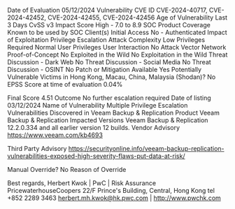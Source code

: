 Date of Evaluation	05/12/2024
Vulnerability CVE ID	CVE-2024-40717, CVE-2024-42452, CVE-2024-42455, CVE-2024-42456
Age of Vulnerability	Last 3 Days
CvSS v3 Impact Score	High - 7.0 to 8.9
SOC Product Coverage	Known to be used by SOC Client(s)
Initial Access	No - Authenticated
Impact of Exploitation	Privilege Escalation
Attack Complexity	Low
Privileges Required	Normal User Privileges
User Interaction	No
Attack Vector	Network
Proof-of-Concept	No
Exploited in the Wild	No Exploitation in the Wild
Threat Discussion - Dark Web	No
Threat Discussion - Social Media	No
Threat Discussion - OSINT	No
Patch or Mitigation Available	Yes
Potentially Vulnerable Victims in Hong Kong, Macau, China, Malaysia (Shodan)?	No
EPSS Score at time of evaluation	0.04%
	
	
Final Score	4.51
Outcome	No further escalation required
Date of listing	03/12/2024
Name of Vulnerability	Multiple Privilege Escalation Vulnerabilities Discovered in Veeam Backup & Replication
Product 	Veeam Backup & Replication
Impacted Versions	Veeam Backup & Replication 12.2.0.334 and all earlier version 12 builds.
Vendor Advisory	https://www.veeam.com/kb4693

Third Party Advisory	https://securityonline.info/veeam-backup-replication-vulnerabilities-exposed-high-severity-flaws-put-data-at-risk/

	
Manual Override?	No
Reason of Override	 

Best regards,
Herbert Kwok | PwC | Risk Assurance
PricewaterhouseCoopers
22/F Prince's Building, Central, Hong Kong
tel +852 2289 3463
herbert.mh.kwok@hk.pwc.com | http://www.pwchk.com




